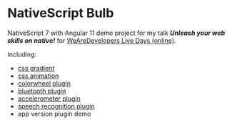 # NativeScript Bulb

NativeScript 7 with Angular 11 demo project for my talk _**Unleash your web skills on native!**_ for [WeAreDevelopers Live Days (online)](https://rowdy.codes/wad).

Including:

- [css gradient](https://docs.nativescript.org/ui/components/styling#gradients)
- [css animation](https://docs.nativescript.org/ui/animation-css)
- [colorwheel plugin](https://github.com/SergeyMell/nativescript-plugins/tree/main/packages/nativescript-color-wheel)
- [bluetooth plugin](https://github.com/nativescript-community/ble)
- [accelerometer plugin](https://github.com/triniwiz/native-script-accelerometer)
- [speech recognition plugin](https://github.com/EddyVerbruggen/nativescript-speech-recognition)
- app version plugin demo
